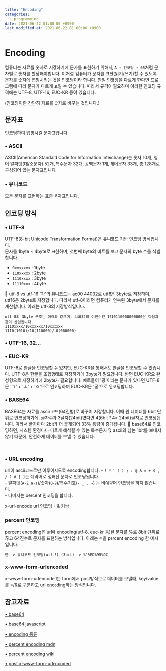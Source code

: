 ```yaml
---
title: "Encoding"
categories:
  - programming
date: 2021-06-22 01:00:00 +0900
last_modified_at: 2021-06-22 01:00:00 +0900
---
```


# Encoding

컴퓨터는 자료를 숫자로 저장하기에 문자를 표현하기 위해서, `A → 인코딩 → 65`처럼 문자별로 숫자를 할당해야합니다. 이처럼 컴퓨터가 문자를 표현(읽기/쓰기)할 수 있도록 문자를 숫자에 맵핑시키는 것을 인코딩이라 합니다. 만일 인코딩을 다르게 한다면 프로그램에 따라 문자가 다르게 보일 수 있습니다. 따라서 규격이 필요하며 이러한 인코딩 규격에는 UTF-8, UTF-16, EUC-KR 등이 있습니다.

(인코딩이란 간단히 자료를 숫자로 바꾸는 것입니다.)

## 문자표

인코딩하여 맵핑시킬 문자표입니다.

### • ASCII

ASCII(American Standard Code for Information Interchange)는 숫자 10개, 영어 알파벳(대/소문자) 52개, 특수문자 32개, 공백문자 1개, 제어문자 33개, 총 128개로 구성되어 있는 문자표입니다.

### • 유니코드

모든 문자를 표현하는 표준 문자표입니다.

## 인코딩 방식

### • UTF-8

UTF-8(8-bit Unicode Transformation Format)은 유니코드 기반 인코딩 방식입니다.  
문자를 1byte ~ 4byte로 표현하며, 첫번째 byte의 비트를 보고 문자의 byte 수를 식별합니다.

- `0xxxxxxx` : 1byte
- `110xxxxx` : 2byte
- `1110xxxx` : 3byte
- `11110xxx` : 4byte

🔎 utf-8 vs utf-16
'가'의 유니코드는 ac00 44032로 utf8은 3byte로 저장하며, utf16은 2byte로 저장합니다.
따라서 utf-8이라면 컴퓨터가 연속된 3byte에서 문자를 계산합니다. 아래는 utf-8의 저장방식입니다.

```
utf-8의 3byte 구조는 아래와 같으며, 44032의 이진수인 1010110000000000은 다음과 같이 삽입됩니다.
1110xxxx/10xxxxxx/10xxxxxx
1110(1010)/10(110000)/10(000000)
```

### • UTF-16, 32...

### • EUC-KR

UTF-8로 한글을 인코딩할 수 있지만, EUC-KR을 통해서도 한글을 인코딩할 수 있습니다.
UTF-8은 한글을 조합형태로 저장하기에 3byte가 필요합니다. 반면 EUC-KR으 완성형으로 저장하기에 2byte가 필요합니다. 예로들어 '공'이라는 문자가 있다면 UTF-8은 'ㄱ' + 'ㅗ' + 'ㅇ'으로 인코딩하며 EUC-KR은 '공'으로 인코딩합니다.

### • BASE64

BASE64는 자료를 ascii 코드(64진법)로 바꾸어 저장합니다. 이때 원 데이터를 6bit 단위로 인코딩하기에, 글자수가 3글자(24bit)였다면 4(6bit \* 4= 24bit)글자로 인코딩됩니다. 따라서 글자마다 2bit가 더 붙게되어 33% 용량이 증가됩니다.
📝 base64로 인코딩하면, 시스템 환경마다 다르게 해석될 수 있는 특수문자 및 ascii의 남는 1bit를 보내지 않기 때문에, 안전하게 데이터를 보낼 수 있습니다.

<br>

### • URL encoding

url이 ascii코드로만 이루어지도록 encoding합니다.
\- `! * ' ( ) ; : @ & = + $ , / ? # [ ]`는 예약어로 정해진 문자로 인코딩됩니다.  
\- 알파벳(`A-Z a-z`)/숫자(`0-9`)/특수기호(`- _ . ~`) 는 비예약어 인코딩을 하지 않습니다.  
\- 나머지는 percent 인코딩을 합니다.

x-url-encode
url 인코딩
= & 키쌍

### percent 인코딩

percent encoding은 url에 encoding(utf-8, euc-kr 등)된 문자를 %로 8bit 단위로 끊고 64진수로 문자를 표현하는 방식입니다. 아래는 `한`을 percent encoding 한 예시입니다.

```
한 -> 유니코드 인코딩(utf-8) (3bit) -> %'%ED%95%9C'
```

### x-www-form-urlencoded

x-www-form-urlencoded는 form에서 post방식으로 데이터를 보낼때, key/value를 =/&로 구분하고 url encoding하는 방식입니다.

## 참고자료

[• base64](https://effectivesquid.tistory.com/entry/Base64-%EC%9D%B8%EC%BD%94%EB%94%A9%EC%9D%B4%EB%9E%80)

[• base64 javascript](https://pks2974.medium.com/base-64-%EA%B0%84%EB%8B%A8-%EC%A0%95%EB%A6%AC%ED%95%98%EA%B8%B0-da50fdfc49d2)

[• encoding 종류](https://it-eldorado.tistory.com/61)

[• percent encoding mdn](https://developer.mozilla.org/en-US/docs/Glossary/percent-encoding)

[• percent encoding wiki](https://ko.wikipedia.org/wiki/%ED%8D%BC%EC%84%BC%ED%8A%B8_%EC%9D%B8%EC%BD%94%EB%94%A9)

[• post x-www-form-urlencoded](https://developer.mozilla.org/ko/docs/Web/HTTP/Methods/POST)
